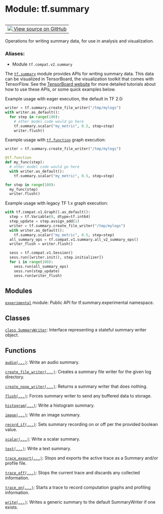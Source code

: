 <div itemscope itemtype="http://developers.google.com/ReferenceObject">
<meta itemprop="name" content="tf.summary" />
<meta itemprop="path" content="Stable" />
</div>

# Module: tf.summary


<table class="tfo-notebook-buttons tfo-api" align="left">

<td>
  <a target="_blank" href="https://github.com/tensorflow/tensorboard/tree/master/tensorboard/summary/_tf/summary/__init__.py">
    <img src="https://www.tensorflow.org/images/GitHub-Mark-32px.png" />
    View source on GitHub
  </a>
</td></table>



Operations for writing summary data, for use in analysis and visualization.

### Aliases:

* Module `tf.compat.v2.summary`



The <a href="../tf/summary.md"><code>tf.summary</code></a> module provides APIs for writing summary data. This data can be
visualized in TensorBoard, the visualization toolkit that comes with TensorFlow.
See the [TensorBoard website](https://www.tensorflow.org/tensorboard) for more
detailed tutorials about how to use these APIs, or some quick examples below.

Example usage with eager execution, the default in TF 2.0:

```python
writer = tf.summary.create_file_writer("/tmp/mylogs")
with writer.as_default():
  for step in range(100):
    # other model code would go here
    tf.summary.scalar("my_metric", 0.5, step=step)
    writer.flush()
```

Example usage with <a href="../tf/function.md"><code>tf.function</code></a> graph execution:

```python
writer = tf.summary.create_file_writer("/tmp/mylogs")

@tf.function
def my_func(step):
  # other model code would go here
  with writer.as_default():
    tf.summary.scalar("my_metric", 0.5, step=step)

for step in range(100):
  my_func(step)
  writer.flush()
```

Example usage with legacy TF 1.x graph execution:

```python
with tf.compat.v1.Graph().as_default():
  step = tf.Variable(0, dtype=tf.int64)
  step_update = step.assign_add(1)
  writer = tf.summary.create_file_writer("/tmp/mylogs")
  with writer.as_default():
    tf.summary.scalar("my_metric", 0.5, step=step)
  all_summary_ops = tf.compat.v1.summary.all_v2_summary_ops()
  writer_flush = writer.flush()

  sess = tf.compat.v1.Session()
  sess.run([writer.init(), step.initializer])
  for i in range(100):
    sess.run(all_summary_ops)
    sess.run(step_update)
    sess.run(writer_flush)
```

## Modules

[`experimental`](../tf/summary/experimental.md) module: Public API for tf.summary.experimental namespace.

## Classes

[`class SummaryWriter`](../tf/summary/SummaryWriter.md): Interface representing a stateful summary writer object.

## Functions

[`audio(...)`](../tf/summary/audio.md): Write an audio summary.

[`create_file_writer(...)`](../tf/summary/create_file_writer.md): Creates a summary file writer for the given log directory.

[`create_noop_writer(...)`](../tf/summary/create_noop_writer.md): Returns a summary writer that does nothing.

[`flush(...)`](../tf/summary/flush.md): Forces summary writer to send any buffered data to storage.

[`histogram(...)`](../tf/summary/histogram.md): Write a histogram summary.

[`image(...)`](../tf/summary/image.md): Write an image summary.

[`record_if(...)`](../tf/summary/record_if.md): Sets summary recording on or off per the provided boolean value.

[`scalar(...)`](../tf/summary/scalar.md): Write a scalar summary.

[`text(...)`](../tf/summary/text.md): Write a text summary.

[`trace_export(...)`](../tf/summary/trace_export.md): Stops and exports the active trace as a Summary and/or profile file.

[`trace_off(...)`](../tf/summary/trace_off.md): Stops the current trace and discards any collected information.

[`trace_on(...)`](../tf/summary/trace_on.md): Starts a trace to record computation graphs and profiling information.

[`write(...)`](../tf/summary/write.md): Writes a generic summary to the default SummaryWriter if one exists.

